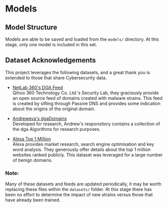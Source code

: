 # Models

## Model Structure
Models are able to be saved and loaded from the ```models/``` directory.  At this stage, only one model is included in this set. 

## Dataset Acknowledgements
This project leverages the following datasets, and a great thank you is extended to those that share Cybersecurity data.

* [NetLab 360's DGA Feed](https://data.netlab.360.com/dga/)  
Qihoo 360 Technology Co. Ltd.'s Security Lab, they graciously provide an open source feed of domains created with malware strains.  This feed is created by sifting through Passive DNS and provides some indication about the origins of the original domain.  

* [Andreweva's dgaDomains](https://github.com/andrewaeva/DGA)  
Developed for research, Andrew's responsitory contains a collection of the dga Algorithms for research purposes.  

* [Alexa Top 1 Million](https://www.alexa.com/)  
Alexa provides market research, search engine optimisation and key word analysis.  They generously offer details about the top 1 million websites ranked publicly.  This dataset was leveraged for a large number of benign domains.

### Note:
Many of these datasets and feeds are updated periodically, it may be worth replacing these files within the ```datasets/``` folder.  At this stage there has been no effort to determine the impact of new strains versus those that have already been trained. 